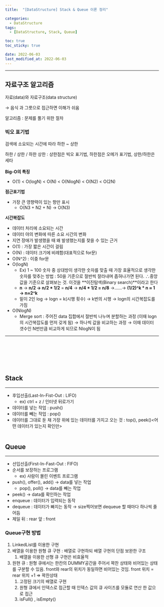 ```yaml
---
title:  "[DataStructure] Stack & Queue 이론 정리" 

categories:
  - DataStructure
tags:
  - [DataStructure, Stack, Queue]

toc: true
toc_sticky: true

date: 2022-06-03
last_modified_at: 2022-06-03
---
```


---
## 자료구조 알고리즘

자료(data)와 자료구조(data structure)

→ 음식 과 그릇으로 접근하면 이해가 쉬움

알고리즘 : 문제를 풀기 위한 절차

### 빅오 표기법

검색에 소요되는 시간에 따라 하한 ~ 상한

하한 / 상한 / 하한 상한 : 상한점은 빅오 표기법, 하한점은 오메가 표기법, 상한/하한은 세타
<br><br>
**Big-O의 특징**

-   O(1) < O(logN) < O(N) < O(NlogN) < O(N2) < O(2N)

**점근표기법**

-   가장 큰 영향력이 있는 항만 표시
    -   O(N3 + N2 + N) -> O(N3)

**시간복잡도**

-   데이터 처리에 소요되는 시간
-   데이터 야의 변화에 따른 소요 시간의 변화
-   지연 장애가 발생했을 때 왜 발생했는지를 찾을 수 있는 근거
-   O(1) : 가장 짧은 시간이 걸림
-   O(N) : 데이터 크기에 비례함(대표적으로 for문)
-   O(N^2) : 이중 for문
-   O(logN)
    -   Ex) 1 ~ 100 숫자 중 상대방이 생각한 숫자를 맞출 때 가장 효율적으로 생각한 숫자를 맞추는 방법 : 50을 기준으로 절반씩 잘라내며 좁혀나가면 된다. ∴중앙값을 기준으로 살펴보는 것. 이것을 \*\*이진탐색(Binary search)\*\*이라고 한다
    -   **n** → **n/2 → n/2 \* 1/2** = **n/4** → **n/4 \* 1/2 = n/8** →……→ **(1/2)^k \* n ≈ 1 → n≈2^k**
    -   밑이 2인 log → logn = k(시행 횟수) → k번의 시행 → logn의 시간복잡도를 가짐
-   O(NlogN)
    -   Merge sort : 주어진 data 집합에서 절반씩 나누며 분할하는 과정 (이때 logn의 시간복잡도를 먼저 갖게 됨) → 하나씩 값을 비교하는 과정 → 이때 데이터 갯수인 N번만큼 비교하게 되므로 NlogN이 됨
---
<br><br>

<br><br>

## Stack
---
-   후입선출(Last-In-Fist-Out : LIFO)
    -   ex) ctrl + z / 인터넷 뒤로가기
-   데이터를 넣는 작업 : push()
-   데이터를 빼는 작업 : pop()
-   데이터를 그대로 둔 채 가장 위에 있는 데이터를 가지고 오는 것 : top(), peek()<어떤 데이터가 있는지 확인만>
<br><br>

## Queue
---
-   선입선출(First-In-Fast-Out : FIFO)
-   순서를 보장하는 프로그램
    -   ex) 사람이 몰린 이벤트 프로그램
-   push(), offer(), add() → data를 넣는 작업
    -   pop(), poll() → data를 빼는 작업
-   peek() → data를 확인하는 작업
-   enqueue : 데이터가 입력되는 동작
-   dequeue : 데이터가 빠지는 동작 → size찍어보면 dequeue 할 때마다 하나씩 줄어듬
-   제일 뒤 : rear 앞 : front

### Queue구현 방법

1.  LinkedList를 이용한 구현
2.  배열을 이용한 원형 큐 구현 : 배열로 구현하되 배열 구현의 단점 보완한 구조
    1.  배열을 이용한 선형 큐 구현은 비효율적
3.  원현 큐 : 원형 큐에서는 한칸의 DUMMY공간을 주어서 꽉찬 상태와 비어있는 상태를 구분할 수 있음. front와 rear의 위치가 동일하면 비어있는 것임. front 위치 = rear 위치 +1 ⇒ 꽉찬상태
    1.  고정된 크기의 배열로 구현
    2.  원형 큐에서 인덱스로 접근할 때 인덱스 값의 큐 사이즈를 모듈로 연산 한 값으로 접근
    3.  isFull() , isEmpty()